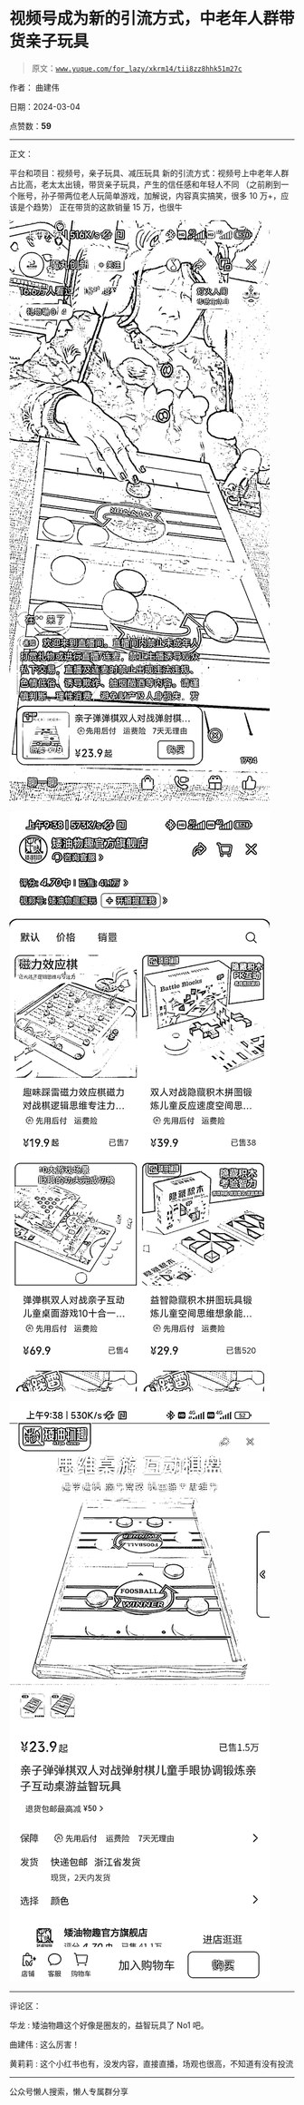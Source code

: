 # 视频号成为新的引流方式，中老年人群带货亲子玩具

> 原文：[`www.yuque.com/for_lazy/xkrm14/tii8zz8hhk51m27c`](https://www.yuque.com/for_lazy/xkrm14/tii8zz8hhk51m27c)

作者： 曲建伟

日期：2024-03-04

点赞数：**59**

* * *

正文：

平台和项目：视频号，亲子玩具、减压玩具 新的引流方式：视频号上中老年人群占比高，老太太出镜，带货亲子玩具，产生的信任感和年轻人不同
（之前刷到一个账号，孙子带两位老人玩简单游戏，加解说，内容真实搞笑，很多 10 万+，应该是个趋势） 正在带货的这款销量 15 万，也很牛

![](img/7ec666127bbcf75db05652c81aea0a30.png)

![](img/f2da9e6001f2e10542671383066fa4ac.png)

![](img/734ee7191519182cb0ff3eb409bf1adf.png)

* * *

评论区：

华龙 : 矮油物趣这个好像是圈友的，益智玩具了 No1 吧。

曲建伟 : 这么厉害！

黄莉莉 : 这个小红书也有，没发内容，直接直播，场观也很高，不知道有没有投流

* * *

公众号懒人搜索，懒人专属群分享
